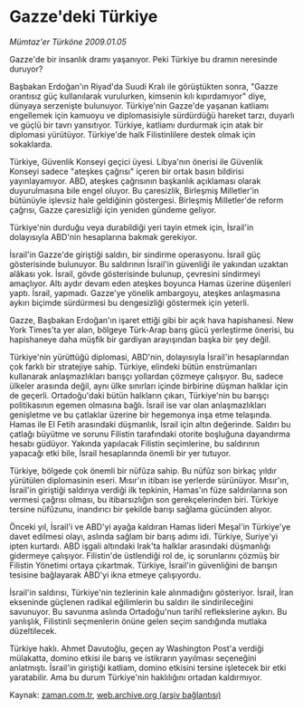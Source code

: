 # Gazze'deki Türkiye

*Mümtaz'er Türköne 2009.01.05*

<tr><td class="metin" colspan="2" style="padding-top: 20px; padding-left: 5px; padding-right: 10px;">Gazze'de bir insanlık dramı yaşanıyor. Peki Türkiye bu dramın neresinde duruyor?</td></tr><tr><td class="metin" colspan="2" style="padding-top: 20px; padding-left: 5px; padding-right: 10px;"><p> Başbakan Erdoğan'ın Riyad'da Suudi Kralı ile görüştükten sonra, "Gazze orantısız güç kullanılarak vurulurken, kimsenin kılı kıpırdamıyor" diye, dünyaya serzenişte bulunuyor. Türkiye'nin Gazze'de yaşanan katliamı engellemek için kamuoyu ve diplomasisiyle sürdürdüğü hareket tarzı, duyarlı ve güçlü bir tavrı yansıtıyor. Türkiye, katliamı durdurmak için atak bir diplomasi yürütüyor. Türkiye'de halk Filistinlilere destek olmak için sokaklarda.
<p> Türkiye, Güvenlik Konseyi geçici üyesi. Libya'nın önerisi ile Güvenlik Konseyi sadece "ateşkes çağrısı" içeren bir ortak basın bildirisi yayınlayamıyor. ABD, ateşkes çağrısının başkanlık açıklaması olarak duyurulmasına bile engel oluyor. Bu çaresizlik, Birleşmiş Milletler'in bütünüyle işlevsiz hale geldiğinin göstergesi. Birleşmiş Milletler'de reform çağrısı, Gazze çaresizliği için yeniden gündeme geliyor.
<p> Türkiye'nin durduğu veya durabildiği yeri tayin etmek için, İsrail'in dolayısıyla ABD'nin hesaplarına bakmak gerekiyor.
<p> İsrail'in Gazze'de giriştiği saldırı, bir sindirme operasyonu. İsrail güç gösterisinde bulunuyor. Bu saldırının İsrail'in güvenliği ile yakından uzaktan alâkası yok. İsrail, gövde gösterisinde bulunup, çevresini sindirmeyi amaçlıyor. Altı aydır devam eden ateşkes boyunca Hamas üzerine düşenleri yaptı. İsrail, yapmadı. Gazze'ye yönelik ambargoyu, ateşkes anlaşmasına aykırı biçimde sürdürmesi bu dengesizliği göstermek için yeterli.
<p> Gazze, Başbakan Erdoğan'ın işaret ettiği gibi bir açık hava hapishanesi. New York Times'ta yer alan, bölgeye Türk-Arap barış gücü yerleştirme önerisi, bu hapishaneye daha müşfik bir gardiyan arayışından başka bir şey değil. 
<p> Türkiye'nin yürüttüğü diplomasi, ABD'nin, dolayısıyla İsrail'in hesaplarından çok farklı bir stratejiye sahip. Türkiye, elindeki bütün enstrümanları kullanarak anlaşmazlıkları barışçı yollardan çözmeye çalışıyor. Bu, sadece ülkeler arasında değil, aynı ülke sınırları içinde birbirine düşman halklar için de geçerli. Ortadoğu'daki bütün halkların çıkarı, Türkiye'nin bu barışçı politikasının egemen olmasına bağlı. İsrail ise var olan anlaşmazlıkları genişletme ve bu çatlaklar üzerine bir hegemonya inşa etme telaşında. Hamas ile El Fetih arasındaki düşmanlık, İsrail için altın değerinde. Saldırı bu çatlağı büyütme ve sorunu Filistin tarafındaki otorite boşluğuna dayandırma hesabı güdüyor. Yakında yapılacak Filistin seçimlerine, bu saldırının yapacağı etki bile, İsrail hesaplarında önemli bir yer tutuyor. 
<p> Türkiye, bölgede çok önemli bir nüfûza sahip. Bu nüfûz son birkaç yıldır yürütülen diplomasinin eseri. Mısır'ın itibarı ise yerlerde sürünüyor. Mısır'ın, İsrail'in giriştiği saldırıya verdiği ilk tepkinin, Hamas'ın füze saldırılarına son vermesi çağrısı olması, bu itibarsızlığın son gerekçelerinden biri. Türkiye tersine nüfûzunu, inandırıcı bir şekilde barışı sağlama gücünden alıyor. 
<p> Önceki yıl, İsrail'i ve ABD'yi ayağa kaldıran Hamas lideri Meşal'in Türkiye'ye davet edilmesi olayı, aslında sağlam bir barış adımı idi. Türkiye, Suriye'yi ipten kurtardı. ABD işgali altındaki Irak'ta halklar arasındaki düşmanlığı gidermeye çalışıyor. Filistin'de üstlendiği rol de, iç sorunlarını çözmüş bir Filistin Yönetimi ortaya çıkartmak. Türkiye, İsrail'in güvenliğini de barışın tesisine bağlayarak ABD'yi ikna etmeye çalışıyordu.
<p> İsrail'in saldırısı, Türkiye'nin tezlerinin kale alınmadığını gösteriyor. İsrail, İran ekseninde güçlenen radikal eğilimlerin bu saldırı ile sindirileceğini savunuyor. Bu savunma aslında Ortadoğu'nun tarihî reflekslerine aykırı. Bu yanlışlık, Filistinli seçmenlerin önüne gelen seçim sandığında mutlaka düzeltilecek. 
<p> Türkiye haklı. Ahmet Davutoğlu, geçen ay Washington Post'a verdiği mülakatta, domino etkisi ile barış ve istikrarın yayılması seçeneğini anlatmıştı. İsrail'in giriştiği katliam, domino etkisini tersine işletecek bir etki yaratabilir. Ama bu durum Türkiye'nin haklılığını ortadan kaldırmıyor.<br/></p></p></p></p></p></p></p></p></p></p></td></tr>

Kaynak: [zaman.com.tr](http://zaman.com.tr/yazar.do?yazino=791872), [web.archive.org (arşiv bağlantısı)](http://web.archive.org/web/20090116224050/http://zaman.com.tr:80/yazar.do?yazino=791872)
